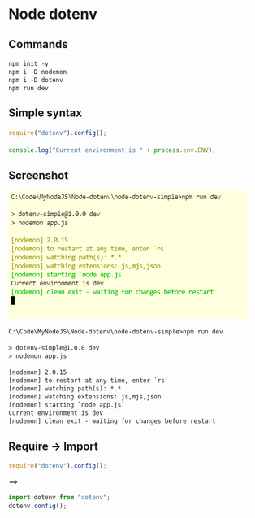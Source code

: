 # Node dotenv

## Commands

```dos
npm init -y
npm i -D nodemon
npm i -D dotenv
npm run dev
```

## Simple syntax

```javascript
require("dotenv").config();

console.log("Current environment is " + process.env.ENV);
```

## Screenshot

![](image/README/run.png)

```dos
C:\Code\MyNodeJS\Node-dotenv\node-dotenv-simple>npm run dev

> dotenv-simple@1.0.0 dev
> nodemon app.js

[nodemon] 2.0.15
[nodemon] to restart at any time, enter `rs`
[nodemon] watching path(s): *.*
[nodemon] watching extensions: js,mjs,json
[nodemon] starting `node app.js`
Current environment is dev
[nodemon] clean exit - waiting for changes before restart
```

## Require -> Import

```javascript
require("dotenv").config();
```

==>

```javascript
import dotenv from "dotenv";
dotenv.config();
```
